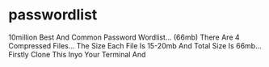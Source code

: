 # passwordlist
10million Best And Common Password Wordlist... (66mb)
There Are 4 Compressed Files...
The Size Each File Is 15-20mb And Total Size Is 66mb...
Firstly Clone This Inyo Your Terminal And 
